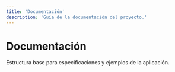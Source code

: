 ```yaml
---
title: 'Documentación'
description: 'Guía de la documentación del proyecto.'
---
```


# Documentación

Estructura base para especificaciones y ejemplos de la aplicación.
